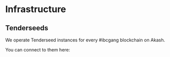# Infrastructure




## Tenderseeds

We operate Tenderseed instances for every #ibcgang blockchain on Akash.

You can connect to them here:




